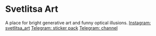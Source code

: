 # Svetlitsa Art

A place for bright generative art and funny optical illusions.
[Instagram: svetlitsa_art](https://www.instagram.com/svetlitsa_art/)
[Telegram: sticker pack](https://t.me/addstickers/svetlitsa_art_stickers)
[Telegram: channel](https://t.me/svetlitsa_art)
